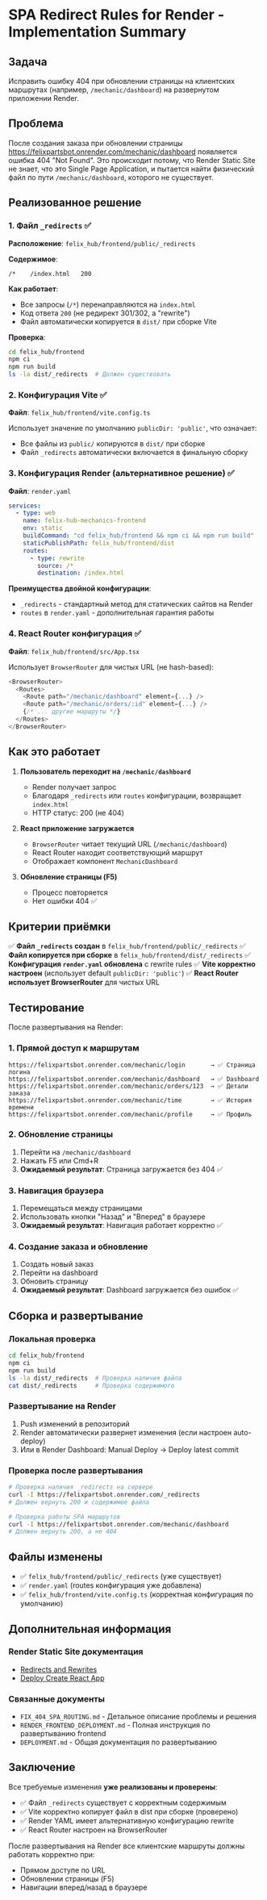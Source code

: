 # SPA Redirect Rules for Render - Implementation Summary

## Задача
Исправить ошибку 404 при обновлении страницы на клиентских маршрутах (например, `/mechanic/dashboard`) на развернутом приложении Render.

## Проблема
После создания заказа при обновлении страницы https://felixpartsbot.onrender.com/mechanic/dashboard появляется ошибка 404 "Not Found". Это происходит потому, что Render Static Site не знает, что это Single Page Application, и пытается найти физический файл по пути `/mechanic/dashboard`, которого не существует.

## Реализованное решение

### 1. Файл `_redirects` ✅

**Расположение**: `felix_hub/frontend/public/_redirects`

**Содержимое**:
```
/*    /index.html   200
```

**Как работает**:
- Все запросы (`/*`) перенаправляются на `index.html`
- Код ответа `200` (не редирект 301/302, а "rewrite")
- Файл автоматически копируется в `dist/` при сборке Vite

**Проверка**:
```bash
cd felix_hub/frontend
npm ci
npm run build
ls -la dist/_redirects  # Должен существовать
```

### 2. Конфигурация Vite ✅

**Файл**: `felix_hub/frontend/vite.config.ts`

Использует значение по умолчанию `publicDir: 'public'`, что означает:
- Все файлы из `public/` копируются в `dist/` при сборке
- Файл `_redirects` автоматически включается в финальную сборку

### 3. Конфигурация Render (альтернативное решение) ✅

**Файл**: `render.yaml`

```yaml
services:
  - type: web
    name: felix-hub-mechanics-frontend
    env: static
    buildCommand: "cd felix_hub/frontend && npm ci && npm run build"
    staticPublishPath: felix_hub/frontend/dist
    routes:
      - type: rewrite
        source: /*
        destination: /index.html
```

**Преимущества двойной конфигурации**:
- `_redirects` - стандартный метод для статических сайтов на Render
- `routes` в `render.yaml` - дополнительная гарантия работы

### 4. React Router конфигурация ✅

**Файл**: `felix_hub/frontend/src/App.tsx`

Использует `BrowserRouter` для чистых URL (не hash-based):
```typescript
<BrowserRouter>
  <Routes>
    <Route path="/mechanic/dashboard" element={...} />
    <Route path="/mechanic/orders/:id" element={...} />
    {/* ... другие маршруты */}
  </Routes>
</BrowserRouter>
```

## Как это работает

1. **Пользователь переходит на `/mechanic/dashboard`**
   - Render получает запрос
   - Благодаря `_redirects` или `routes` конфигурации, возвращает `index.html`
   - HTTP статус: 200 (не 404)

2. **React приложение загружается**
   - `BrowserRouter` читает текущий URL (`/mechanic/dashboard`)
   - React Router находит соответствующий маршрут
   - Отображает компонент `MechanicDashboard`

3. **Обновление страницы (F5)**
   - Процесс повторяется
   - Нет ошибки 404 ✅

## Критерии приёмки

✅ **Файл `_redirects` создан** в `felix_hub/frontend/public/_redirects`
✅ **Файл копируется при сборке** в `felix_hub/frontend/dist/_redirects`
✅ **Конфигурация `render.yaml` обновлена** с rewrite rules
✅ **Vite корректно настроен** (использует default `publicDir: 'public'`)
✅ **React Router использует BrowserRouter** для чистых URL

## Тестирование

После развертывания на Render:

### 1. Прямой доступ к маршрутам
```
https://felixpartsbot.onrender.com/mechanic/login       → ✅ Страница логина
https://felixpartsbot.onrender.com/mechanic/dashboard   → ✅ Dashboard
https://felixpartsbot.onrender.com/mechanic/orders/123  → ✅ Детали заказа
https://felixpartsbot.onrender.com/mechanic/time        → ✅ История времени
https://felixpartsbot.onrender.com/mechanic/profile     → ✅ Профиль
```

### 2. Обновление страницы
1. Перейти на `/mechanic/dashboard`
2. Нажать F5 или Cmd+R
3. **Ожидаемый результат**: Страница загружается без 404 ✅

### 3. Навигация браузера
1. Перемещаться между страницами
2. Использовать кнопки "Назад" и "Вперед" в браузере
3. **Ожидаемый результат**: Навигация работает корректно ✅

### 4. Создание заказа и обновление
1. Создать новый заказ
2. Перейти на dashboard
3. Обновить страницу
4. **Ожидаемый результат**: Dashboard загружается без ошибок ✅

## Сборка и развертывание

### Локальная проверка
```bash
cd felix_hub/frontend
npm ci
npm run build
ls -la dist/_redirects  # Проверка наличия файла
cat dist/_redirects     # Проверка содержимого
```

### Развертывание на Render
1. Push изменений в репозиторий
2. Render автоматически развернет изменения (если настроен auto-deploy)
3. Или в Render Dashboard: Manual Deploy → Deploy latest commit

### Проверка после развертывания
```bash
# Проверка наличия _redirects на сервере
curl -I https://felixpartsbot.onrender.com/_redirects
# Должен вернуть 200 и содержимое файла

# Проверка работы SPA маршрутов
curl -I https://felixpartsbot.onrender.com/mechanic/dashboard
# Должен вернуть 200, а не 404
```

## Файлы изменены

- ✅ `felix_hub/frontend/public/_redirects` (уже существует)
- ✅ `render.yaml` (routes конфигурация уже добавлена)
- ✅ `felix_hub/frontend/vite.config.ts` (корректная конфигурация по умолчанию)

## Дополнительная информация

### Render Static Site документация
- [Redirects and Rewrites](https://render.com/docs/redirects-rewrites)
- [Deploy Create React App](https://render.com/docs/deploy-create-react-app#using-client-side-routing)

### Связанные документы
- `FIX_404_SPA_ROUTING.md` - Детальное описание проблемы и решения
- `RENDER_FRONTEND_DEPLOYMENT.md` - Полная инструкция по развертыванию frontend
- `DEPLOYMENT.md` - Общая документация по развертыванию

## Заключение

Все требуемые изменения **уже реализованы и проверены**:
- ✅ Файл `_redirects` существует с корректным содержимым
- ✅ Vite корректно копирует файл в dist при сборке (проверено)
- ✅ Render YAML имеет альтернативную конфигурацию rewrite
- ✅ React Router настроен на BrowserRouter

После развертывания на Render все клиентские маршруты должны работать корректно при:
- Прямом доступе по URL
- Обновлении страницы (F5)
- Навигации вперед/назад в браузере
